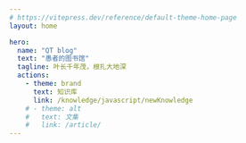 ```yaml
---
# https://vitepress.dev/reference/default-theme-home-page
layout: home

hero:
  name: "QT blog"
  text: "愚者的图书馆"
  tagline: 叶长千年茂，根扎大地深
  actions:
    - theme: brand
      text: 知识库
      link: /knowledge/javascript/newKnowledge
    # - theme: alt
    #   text: 文集
    #   link: /article/
---
```


